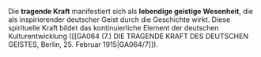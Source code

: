 
Die **tragende Kraft** manifestiert sich als **lebendige geistige Wesenheit**, die als inspirierender deutscher Geist durch die Geschichte wirkt. Diese spirituelle Kraft bildet das kontinuierliche Element der deutschen Kulturentwicklung ([[GA064 (7.) DIE TRAGENDE KRAFT DES DEUTSCHEN GEISTES, Berlin, 25. Februar 1915|GA064/7]]).

